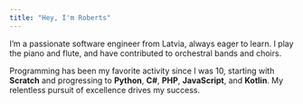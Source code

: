 ```yaml
---
title: "Hey, I'm Roberts"
---
```


I’m a passionate software engineer from Latvia, always eager to
learn. I play the piano and flute, and have contributed to
orchestral bands and choirs.

Programming has been my favorite activity since I was 10,
starting with **Scratch** and progressing to **Python**, **C#**, **PHP**,
**JavaScript**, and **Kotlin**. My relentless pursuit of excellence
drives my success.

